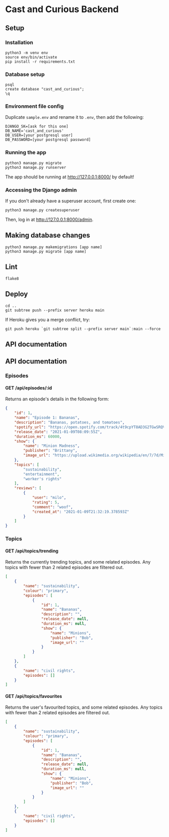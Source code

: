 # Cast and Curious Backend

## Setup

### Installation

```
python3 -m venv env
source env/bin/activate
pip install -r requirements.txt
```

### Database setup

```
psql
create database "cast_and_curious";
\q
```

### Environment file config

Duplicate `sample.env` and rename it to `.env`, then add the following:

```
DJANGO_SK=[ask for this one]
DB_NAME='cast_and_curious'
DB_USER=[your postgresql user]
DB_PASSWORD=[your postgresql password]
```

### Running the app

```
python3 manage.py migrate
python3 manage.py runserver
```

The app should be running at http://127.0.0.1:8000/ by default!

### Accessing the Django admin

If you don't already have a superuser account, first create one:

```
python3 manage.py createsuperuser
```

Then, log in at http://127.0.0.1:8000/admin.

## Making database changes

```
python3 manage.py makemigrations [app name]
python3 manage.py migrate [app name]
```

## Lint

```
flake8
```

## Deploy

```
cd ..
git subtree push --prefix server heroku main
```

If Heroku gives you a merge conflict, try:

```
git push heroku `git subtree split --prefix server main`:main --force
```

## API documentation

## API documentation

### Episodes

#### GET /api/episodes/:id
Returns an episode's details in the following form:

```json
{
    "id": 1,
    "name": "Episode 1: Bananas",
    "description": "Bananas, potatoes, and tomatoes",
    "spotify_url": "https://open.spotify.com/track/4t9cpYT8AD3G2TGwSRQVDK?si=O6PMpFCSQ7y10gqhkPH1ow",
    "release_date": "2021-01-09T08:09:55Z",
    "duration_ms": 60000,
    "show": {
        "name": "Minion Madness",
        "publisher": "Brittany",
        "image_url": "https://upload.wikimedia.org/wikipedia/en/7/7d/Minions_characters.png"
    },
    "topics": [
        "sustainability",
        "entertainment",
        "worker's rights"
    ],
    "reviews": [
        {
            "user": "milo",
            "rating": 5,
            "comment": "woof",
            "created_at": "2021-01-09T21:32:19.378593Z"
        }
    ]
}
```

### Topics

#### GET /api/topics/trending

Returns the currently trending topics, and some related episodes. Any topics with fewer than 2 related episodes are filtered out.

```json
[
    {
        "name": "sustainability",
        "colour": "primary",
        "episodes": [
            {
                "id": 1,
                "name": "Bananas",
                "description": "",
                "release_date": null,
                "duration_ms": null,
                "show": {
                    "name": "Minions",
                    "publisher": "Bob",
                    "image_url": ""
                }
            }
        ]
    },
    {
        "name": "civil rights",
        "episodes": []
    }
]
```

#### GET /api/topics/favourites

Returns the user's favourited topics, and some related episodes. Any topics with fewer than 2 related episodes are filtered out.

```json
[
    {
        "name": "sustainability",
        "colour": "primary",
        "episodes": [
            {
                "id": 1,
                "name": "Bananas",
                "description": "",
                "release_date": null,
                "duration_ms": null,
                "show": {
                    "name": "Minions",
                    "publisher": "Bob",
                    "image_url": ""
                }
            }
        ]
    },
    {
        "name": "civil rights",
        "episodes": []
    }
]
```
